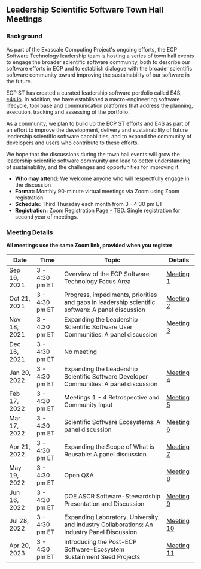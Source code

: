 ## Leadership Scientific Software Town Hall Meetings

### Background

As part of the Exascale Computing Project's ongoing efforts, the ECP Software Technology leadership team is hosting a series of town hall events to engage the broader scientific software community, both to describe our software efforts in ECP and to establish dialogue with the broader scientific software community toward improving the sustainability of our software in the future.  

ECP ST has created a curated leadership software portfolio called E4S, [e4s.io](https://e4s.io).  In addition, we have established a macro-engineering software lifecycle, tool base and communication platforms that address the planning, execution, tracking and assessing of the portfolio.  

As a community, we plan to build up the ECP ST efforts and E4S as part of an effort to improve the development, delivery and sustainability of future leadership scientific software capabilities, and to expand the community of developers and users who contribute to these efforts.

We hope that the discussions during the town hall events will grow the leadership scientific software community and lead to better understanding of sustainability, and the challenges and opportunities for improving it.

- **Who may attend:** We welcome anyone who will respectfully engage in the discussion
- **Format:** Monthly 90-minute virtual meetings via Zoom using Zoom registration
- **Schedule:** Third Thursday each month from 3 - 4:30 pm ET
- **Registration:** [Zoom Registration Page - TBD]().  Single registration for second year of meetings.

### Meeting Details 

**All meetings use the same Zoom link, provided when you register**

| Date | Time | Topic | Details |
|------|------|-------|---------|
| Sep 16, 2021 | 3 - 4:30 pm ET | Overview of the ECP Software Technology Focus Area | [Meeting 1](Meeting1.md) |
| Oct 21, 2021| 3 - 4:30 pm ET | Progress, impediments, priorities and gaps in leadership scientific software: A panel discussion | [Meeting 2](Meeting2.md) |
| Nov 18, 2021| 3 - 4:30 pm ET | Expanding the Leadership Scientific Software User Communities: A panel discussion | [Meeting 3](Meeting3.md) |
| Dec 16, 2021| 3 - 4:30 pm ET | No meeting |  |
| Jan 20, 2022| 3 - 4:30 pm ET | Expanding the Leadership Scientific Software Developer Communities: A panel discussion | [Meeting 4](Meeting4.md) |
| Feb 17, 2022| 3 - 4:30 pm ET | Meetings 1 - 4 Retrospective and Community Input | [Meeting 5](Meeting5.md) |
| Mar 17, 2022| 3 - 4:30 pm ET | Scientific Software Ecosystems: A panel discussion | [Meeting 6](Meeting6.md) |
| Apr 21, 2022| 3 - 4:30 pm ET | Expanding the Scope of What is Reusable: A panel discussion | [Meeting 7](Meeting7.md) |
| May 19, 2022| 3 - 4:30 pm ET | Open Q&A | [Meeting 8](Meeting8.md) |
| Jun 16, 2022| 3 - 4:30 pm ET | DOE ASCR Software-Stewardship Presentation and Discussion | [Meeting 9](Meeting9.md) |
| Jul 28, 2022| 3 - 4:30 pm ET | Expanding Laboratory, University, and Industry Collaborations: An Industry Panel Discussion | [Meeting 10](Meeting10.md) |
| Apr 20, 2023| 3 - 4:30 pm ET | Introducing the Post-ECP Software-Ecosystem Sustainment Seed Projects | [Meeting 11](Meeting11.md)